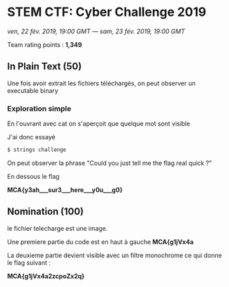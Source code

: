 # STEM CTF: Cyber Challenge 2019

*ven, 22 fév. 2019, 19:00 GMT — sam, 23 fév. 2019, 19:00 GMT*

Team rating points : **1,349**

## In Plain Text (50)

Une fois avoir extrait les fichiers téléchargés, on peut observer un executable binary

### Exploration simple

En l'ouvrant avec cat on s'aperçoit que quelque mot sont visible

J'ai donc essayé

```bash
$ strings challenge
```

On peut observer la phrase "Could you just tell me the flag real quick ?"

En dessous le flag

**MCA{y3ah___sur3___here___y0u___g0}**

## Nomination (100)

le fichier telecharge est une image.

Une premiere partie du code est en haut à gauche **MCA{g1jVx4a**

La deuxieme partie devient visible avec un filtre monochrome ce qui donne le flag suivant :

**MCA{g1jVx4a2zcpoZx2q}**
